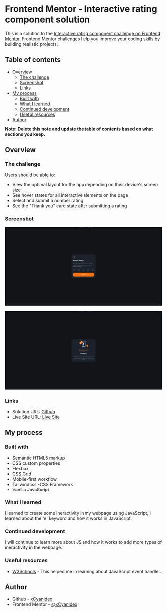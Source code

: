 # Frontend Mentor - Interactive rating component solution

This is a solution to the [Interactive rating component challenge on Frontend Mentor](https://www.frontendmentor.io/challenges/interactive-rating-component-koxpeBUmI). Frontend Mentor challenges help you improve your coding skills by building realistic projects.

## Table of contents

- [Overview](#overview)
  - [The challenge](#the-challenge)
  - [Screenshot](#screenshot)
  - [Links](#links)
- [My process](#my-process)
  - [Built with](#built-with)
  - [What I learned](#what-i-learned)
  - [Continued development](#continued-development)
  - [Useful resources](#useful-resources)
- [Author](#author)

**Note: Delete this note and update the table of contents based on what sections you keep.**

## Overview

### The challenge

Users should be able to:

- View the optimal layout for the app depending on their device's screen size
- See hover states for all interactive elements on the page
- Select and submit a number rating
- See the "Thank you" card state after submitting a rating

### Screenshot

![](./screenshot/Screenshot%202022-10-22%20at%2015-56-38%20Frontend%20Mentor%20Interactive%20rating%20component.png)

![](./screenshot/Screenshot%202022-10-22%20at%2015-57-24%20Frontend%20Mentor%20Interactive%20rating%20component.png)

### Links

- Solution URL: [Github](https://github.com/xCyanidex/interactivecardcomponent)
- Live Site URL: [Live Site](https://interactivecardcomponent.vercel.app/)

## My process

### Built with

- Semantic HTML5 markup
- CSS custom properties
- Flexbox
- CSS Grid
- Mobile-first workflow
- Tailwindcss -CSS Framework
- Vanilla JavaScript

### What I learned

I learned to create some ineractivity in my webpage using JavaScript,
I learned about the 'e' keyword and how it works in JavaScript.

### Continued development

I will continue to learn more about JS and how it works to add more types of ineractivity in the webpage.

### Useful resources

- [W3Schools](https://www.w3schools.com/js/default.asp) - This helped me in learning about JavaScript event handler.

## Author

- Github - [xCyanidex](https://github.com/xCyanidex/NftCardPreview)
- Frontend Mentor - [@xCyanidex](https://www.frontendmentor.io/profile/xCyanidex)
